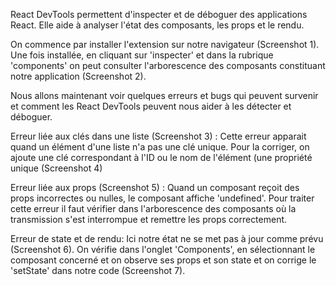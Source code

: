 React DevTools permettent d'inspecter et de déboguer des applications React. Elle aide à analyser l'état des composants, les props et le rendu.

On commence par installer l'extension sur notre navigateur (Screenshot 1). Une fois installée, en cliquant sur 'inspecter' et dans la rubrique 'components' on peut consulter l'arborescence des composants constituant notre application (Screenshot 2).

Nous allons maintenant voir quelques erreurs et bugs qui peuvent survenir et comment les React DevTools peuvent nous aider à les détecter et déboguer.

Erreur liée aux clés dans une liste (Screenshot 3) : Cette erreur apparait quand un élément d'une liste n'a pas une clé unique. Pour la corriger, on ajoute une clé correspondant à l'ID ou le nom de l'élément (une propriété unique (Screenshot 4)

Erreur liée aux props (Screenshot 5) : Quand un composant reçoit des props incorrectes ou nulles, le composant affiche 'undefined'. Pour traiter cette erreur il faut vérifier dans l'arborescence des composants où la transmission s'est interrompue et remettre les props correctement.

Erreur de state et de rendu: Ici notre état ne se met pas à jour comme prévu (Screenshot 6). On vérifie dans l'onglet 'Components', en sélectionnant le composant concerné et on observe ses props et son state et on corrige le 'setState' dans notre code (Screenshot 7).
